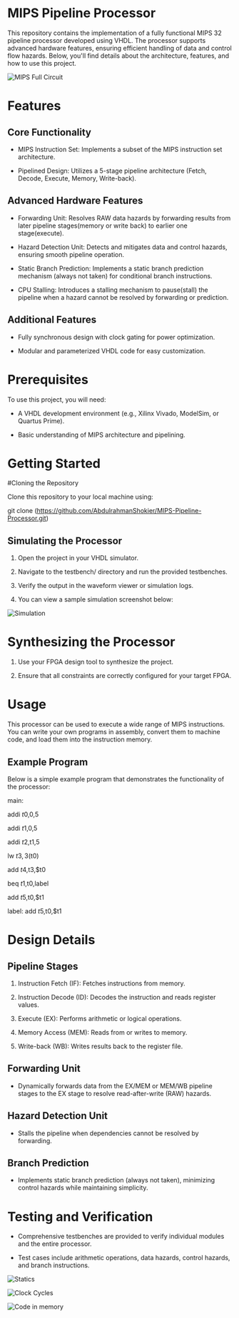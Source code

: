 # MIPS Pipeline Processor

This repository contains the implementation of a fully functional MIPS 32 pipeline processor developed using VHDL. The processor supports advanced hardware features, ensuring efficient handling of data and control flow hazards. Below, you'll find details about the architecture, features, and how to use this project.



![MIPS Full Circuit](https://github.com/AbdulrahmanShokier/MIPS-Pipeline-Processor/blob/main/Data/Full%20MIPS%20.png?raw=true)



# Features

## Core Functionality

- MIPS Instruction Set: Implements a subset of the MIPS instruction set architecture.

- Pipelined Design: Utilizes a 5-stage pipeline architecture (Fetch, Decode, Execute, Memory, Write-back).

## Advanced Hardware Features

- Forwarding Unit: Resolves RAW data hazards by forwarding results from later pipeline stages(memory or write back) to earlier one stage(execute).

- Hazard Detection Unit: Detects and mitigates data and control hazards, ensuring smooth pipeline operation.

- Static Branch Prediction: Implements a static branch prediction mechanism (always not taken) for conditional branch instructions.
  
- CPU Stalling: Introduces a stalling mechanism to pause(stall) the pipeline when a hazard cannot be resolved by forwarding or prediction.

## Additional Features

- Fully synchronous design with clock gating for power optimization.

- Modular and parameterized VHDL code for easy customization.

# Prerequisites

To use this project, you will need:

- A VHDL development environment (e.g., Xilinx Vivado, ModelSim, or Quartus Prime).

- Basic understanding of MIPS architecture and pipelining.

# Getting Started

#Cloning the Repository

Clone this repository to your local machine using:

git clone (https://github.com/AbdulrahmanShokier/MIPS-Pipeline-Processor.git)

## Simulating the Processor

1. Open the project in your VHDL simulator.

2. Navigate to the testbench/ directory and run the provided testbenches.

3. Verify the output in the waveform viewer or simulation logs.

4. You can view a sample simulation screenshot below:

  
![Simulation](https://github.com/AbdulrahmanShokier/MIPS-Pipeline-Processor/blob/main/Stages/Simulation2.png?raw=true)




# Synthesizing the Processor

1. Use your FPGA design tool to synthesize the project.

2. Ensure that all constraints are correctly configured for your target FPGA.

# Usage

This processor can be used to execute a wide range of MIPS instructions. You can write your own programs in assembly, convert them to machine code, and load them into the instruction memory.

## Example Program

Below is a simple example program that demonstrates the functionality of the processor:
 
main:

addi $t0,$0,5

addi $t1,$0,5

addi $t2,$t1,5

lw $t3,3($t0)

add $t4,$t3,$t0

beq $t1,$t0,label

add $t5,$t0,$t1

label: add $t5,$t0,$t1 


# Design Details

## Pipeline Stages

1. Instruction Fetch (IF): Fetches instructions from memory.

2. Instruction Decode (ID): Decodes the instruction and reads register values.

3. Execute (EX): Performs arithmetic or logical operations.

4. Memory Access (MEM): Reads from or writes to memory.

5. Write-back (WB): Writes results back to the register file.

## Forwarding Unit

- Dynamically forwards data from the EX/MEM or MEM/WB pipeline stages to the EX stage to resolve read-after-write (RAW) hazards.

## Hazard Detection Unit

- Stalls the pipeline when dependencies cannot be resolved by forwarding.

## Branch Prediction

- Implements static branch prediction (always not taken), minimizing control hazards while maintaining simplicity.

# Testing and Verification

- Comprehensive testbenches are provided to verify individual modules and the entire processor.

- Test cases include arithmetic operations, data hazards, control hazards, and branch instructions.

![Statics](https://github.com/AbdulrahmanShokier/MIPS-Pipeline-Processor/blob/main/Data/Statics.png?raw=true)


![Clock Cycles](https://github.com/AbdulrahmanShokier/MIPS-Pipeline-Processor/blob/main/Data/Screenshot%202024-12-20%20232822.png?raw=true)


![Code in memory](https://github.com/AbdulrahmanShokier/MIPS-Pipeline-Processor/blob/main/Data/Screenshot%202024-12-20%20153512.png?raw=true)


